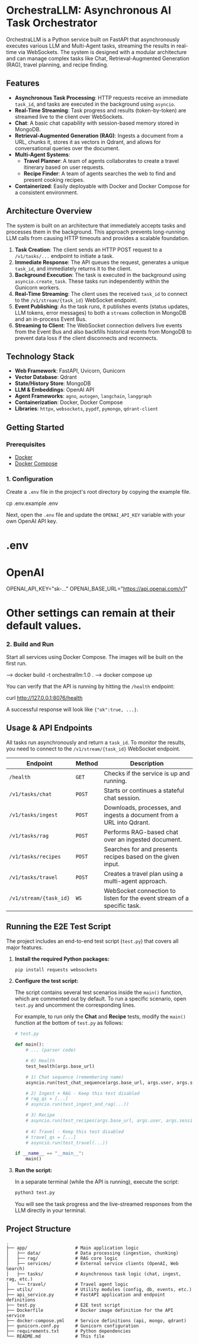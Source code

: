 # OrchestraLLM: Asynchronous AI Task Orchestrator

OrchestraLLM is a Python service built on FastAPI that asynchronously executes various LLM and Multi-Agent tasks, streaming the results in real-time via WebSockets. The system is designed with a modular architecture and can manage complex tasks like Chat, Retrieval-Augmented Generation (RAG), travel planning, and recipe finding.

## Features

-   **Asynchronous Task Processing**: HTTP requests receive an immediate `task_id`, and tasks are executed in the background using `asyncio`.
-   **Real-Time Streaming**: Task progress and results (token-by-token) are streamed live to the client over WebSockets.
-   **Chat**: A basic chat capability with session-based memory stored in MongoDB.
-   **Retrieval-Augmented Generation (RAG)**: Ingests a document from a URL, chunks it, stores it as vectors in Qdrant, and allows for conversational queries over the document.
-   **Multi-Agent Systems**:
    -   **Travel Planner**: A team of agents collaborates to create a travel itinerary based on user requests.
    -   **Recipe Finder**: A team of agents searches the web to find and present cooking recipes.
-   **Containerized**: Easily deployable with Docker and Docker Compose for a consistent environment.

## Architecture Overview

The system is built on an architecture that immediately accepts tasks and processes them in the background. This approach prevents long-running LLM calls from causing HTTP timeouts and provides a scalable foundation.

1.  **Task Creation**: The client sends an HTTP POST request to a `/v1/tasks/...` endpoint to initiate a task.
2.  **Immediate Response**: The API queues the request, generates a unique `task_id`, and immediately returns it to the client.
3.  **Background Execution**: The task is executed in the background using `asyncio.create_task`. These tasks run independently within the Gunicorn workers.
4.  **Real-Time Streaming**: The client uses the received `task_id` to connect to the `/v1/stream/{task_id}` WebSocket endpoint.
5.  **Event Publishing**: As the task runs, it publishes events (status updates, LLM tokens, error messages) to both a `streams` collection in MongoDB and an in-process Event Bus.
6.  **Streaming to Client**: The WebSocket connection delivers live events from the Event Bus and also backfills historical events from MongoDB to prevent data loss if the client disconnects and reconnects.

## Technology Stack

-   **Web Framework**: FastAPI, Uvicorn, Gunicorn
-   **Vector Database**: Qdrant
-   **State/History Store**: MongoDB
-   **LLM & Embeddings**: OpenAI API
-   **Agent Frameworks**: `agno`, `autogen`, `langchain`, `langgraph` 
-   **Containerization**: Docker, Docker Compose
-   **Libraries**: `httpx`, `websockets`, `pypdf`, `pymongo`, `qdrant-client`

## Getting Started

### Prerequisites

-   [Docker](https://www.docker.com/get-started)
-   [Docker Compose](https://docs.docker.com/compose/install/)

### 1. Configuration

Create a `.env` file in the project's root directory by copying the example file.

cp .env.example .env

Next, open the `.env` file and update the `OPENAI_API_KEY` variable with your own OpenAI API key.


# .env
# OpenAI
OPENAI_API_KEY="sk-..."
OPENAI_BASE_URL="https://api.openai.com/v1"

# Other settings can remain at their default values.


### 2. Build and Run

Start all services using Docker Compose. The images will be built on the first run.

--> docker build -t orchestrallm:1.0 .
--> docker compose up

You can verify that the API is running by hitting the `/health` endpoint:

curl http://127.0.0.1:8076/health

A successful response will look like `{"ok":true, ...}`.

## Usage & API Endpoints

All tasks run asynchronously and return a `task_id`. To monitor the results, you need to connect to the `/v1/stream/{task_id}` WebSocket endpoint.

| Endpoint                 | Method | Description                                                               |
| ------------------------ | ------ | ------------------------------------------------------------------------- |
| `/health`                | `GET`  | Checks if the service is up and running.                                  |
| `/v1/tasks/chat`         | `POST` | Starts or continues a stateful chat session.                              |
| `/v1/tasks/ingest`       | `POST` | Downloads, processes, and ingests a document from a URL into Qdrant.      |
| `/v1/tasks/rag`          | `POST` | Performs RAG-based chat over an ingested document.                        |
| `/v1/tasks/recipes`      | `POST` | Searches for and presents recipes based on the given input.               |
| `/v1/tasks/travel`       | `POST` | Creates a travel plan using a multi-agent approach.                       |
| `/v1/stream/{task_id}`   | `WS`   | WebSocket connection to listen for the event stream of a specific task.   |

## Running the E2E Test Script

The project includes an end-to-end test script (`test.py`) that covers all major features.

1.  **Install the required Python packages:**

    ```sh
    pip install requests websockets
    ```

2.  **Configure the test script:**

    The script contains several test scenarios inside the `main()` function, which are commented out by default. To run a specific scenario, open `test.py` and uncomment the corresponding lines.

    For example, to run only the **Chat** and **Recipe** tests, modify the `main()` function at the bottom of `test.py` as follows:

    ```python
    # test.py

    def main():
        # ... (parser code)

        # 0) Health
        test_health(args.base_url)

        # 1) Chat sequence (remembering name)
        asyncio.run(test_chat_sequence(args.base_url, args.user, args.session))

        # 2) Ingest + RAG - Keep this test disabled
        # rag_qs = [...]
        # asyncio.run(test_ingest_and_rag(...))

        # 3) Recipe
        # asyncio.run(test_recipes(args.base_url, args.user, args.session))
        
        # 4) Travel - Keep this test disabled
        # travel_qs = [...]
        # asyncio.run(test_travel(...))

    if __name__ == "__main__":
        main()
    ```

3.  **Run the script:**

    In a separate terminal (while the API is running), execute the script:

    ```sh
    python3 test.py
    ```

    You will see the task progress and the live-streamed responses from the LLM directly in your terminal.

## Project Structure

```
.
├── app/                  # Main application logic
│   ├── data/             # Data processing (ingestion, chunking)
│   ├── rag/              # RAG core logic
│   ├── services/         # External service clients (OpenAI, Web Search)
│   ├── tasks/            # Asynchronous task logic (chat, ingest, rag, etc.)
│   └── travel/           # Travel agent logic
├── utils/                # Utility modules (config, db, events, etc.)
├── api_service.py        # FastAPI application and endpoint definitions
├── test.py               # E2E test script
├── Dockerfile            # Docker image definition for the API service
├── docker-compose.yml    # Service definitions (api, mongo, qdrant)
├── gunicorn.conf.py      # Gunicorn configuration
├── requirements.txt      # Python dependencies
└── README.md             # This file
```